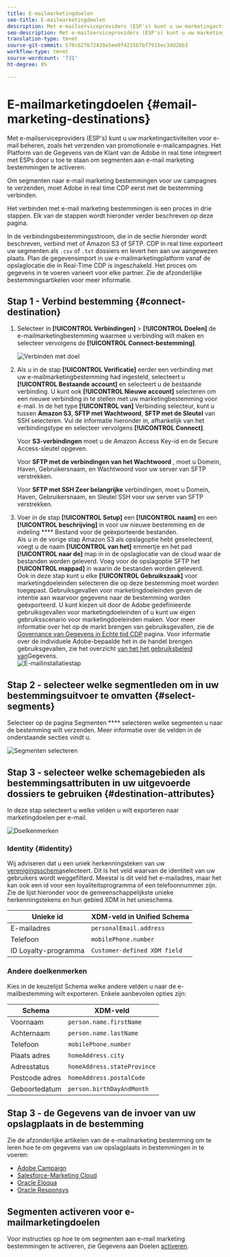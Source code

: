 ```yaml
---
title: E-mailmarketingdoelen
seo-title: E-mailmarketingdoelen
description: Met e-mailserviceproviders (ESP's) kunt u uw marketingactiviteiten voor e-mail beheren, bijvoorbeeld voor het verzenden van promotionele e-mailcampagnes.
seo-description: Met e-mailserviceproviders (ESP's) kunt u uw marketingactiviteiten voor e-mail beheren, bijvoorbeeld voor het verzenden van promotionele e-mailcampagnes.
translation-type: tm+mt
source-git-commit: 570c627672439a5ee0f4215b7bf7915ec3dd2bb3
workflow-type: tm+mt
source-wordcount: '731'
ht-degree: 0%

---
```



# E-mailmarketingdoelen {#email-marketing-destinations}

Met e-mailserviceproviders (ESP&#39;s) kunt u uw marketingactiviteiten voor e-mail beheren, zoals het verzenden van promotionele e-mailcampagnes. Het Platform van de Gegevens van de Klant van de Adobe in real time integreert met ESPs door u toe te staan om segmenten aan e-mail marketing bestemmingen te activeren.

Om segmenten naar e-mail marketing bestemmingen voor uw campagnes te verzenden, moet Adobe in real time CDP eerst met de bestemming verbinden.

Het verbinden met e-mail marketing bestemmingen is een proces in drie stappen. Elk van de stappen wordt hieronder verder beschreven op deze pagina.

In de verbindingsbestemmingsstroom, die in de sectie hieronder wordt beschreven, verbind met of Amazon S3 of SFTP. CDP in real time exporteert uw segmenten als `.csv` of `.txt` dossiers en levert hen aan uw aangewezen plaats. Plan de gegevensimport in uw e-mailmarketingplatform vanaf de opslaglocatie die in Real-Time CDP is ingeschakeld. Het proces om gegevens in te voeren varieert voor elke partner. Zie de afzonderlijke bestemmingsartikelen voor meer informatie.

## Stap 1 - Verbind bestemming {#connect-destination}

1. Selecteer in **[!UICONTROL Verbindingen]** > **[!UICONTROL Doelen]** de e-mailmarketingbestemming waarmee u verbinding wilt maken en selecteer vervolgens de **[!UICONTROL Connect-bestemming]**.

   ![Verbinden met doel](/help/rtcdp/destinations/assets/connect-email-marketing.png)

2. Als u in de stap **[!UICONTROL Verificatie]** eerder een verbinding met uw e-mailmarketingbestemming had ingesteld, selecteert u **[!UICONTROL Bestaande account]** en selecteert u de bestaande verbinding. U kunt ook **[!UICONTROL Nieuwe account]** selecteren om een nieuwe verbinding in te stellen met uw marketingbestemming voor e-mail. In de het type **[!UICONTROL van]** Verbinding selecteur, kunt u tussen **Amazon S3**, **SFTP met Wachtwoord**, **SFTP met de Sleutel** van SSH selecteren. Vul de informatie hieronder in, afhankelijk van het verbindingstype en selecteer vervolgens **[!UICONTROL Connect]**.

   Voor **S3-verbindingen** moet u de Amazon Access Key-id en de Secure Access-sleutel opgeven.

   Voor **SFTP met de verbindingen van het Wachtwoord** , moet u Domein, Haven, Gebruikersnaam, en Wachtwoord voor uw server van SFTP verstrekken.

   Voor **SFTP met SSH Zeer belangrijke** verbindingen, moet u Domein, Haven, Gebruikersnaam, en Sleutel SSH voor uw server van SFTP verstrekken.

3. Voer in de stap **[!UICONTROL Setup]** een **[!UICONTROL naam]** en een **[!UICONTROL beschrijving]** in voor uw nieuwe bestemming en de indeling **** Bestand voor de geëxporteerde bestanden. <br>
Als u in de vorige stap Amazon S3 als opslagoptie hebt geselecteerd, voegt u de naam **[!UICONTROL van het]** emmertje en het pad **[!UICONTROL naar de]** map in in de opslaglocatie van de cloud waar de bestanden worden geleverd. Voeg voor de opslagoptie SFTP het **[!UICONTROL mappad]** in waarin de bestanden worden geleverd. <br>
Ook in deze stap kunt u elke **[!UICONTROL Gebruikszaak]** voor marketingdoeleinden selecteren die op deze bestemming moet worden toegepast. Gebruiksgevallen voor marketingdoeleinden geven de intentie aan waarvoor gegevens naar de bestemming worden geëxporteerd. U kunt kiezen uit door de Adobe gedefinieerde gebruiksgevallen voor marketingdoeleinden of u kunt uw eigen gebruiksscenario voor marketingdoeleinden maken. Voor meer informatie over het op de markt brengen van gebruiksgevallen, zie de [Governance van Gegevens in Echte tijd CDP](/help/rtcdp/privacy/data-governance-overview.md#destinations) pagina. Voor informatie over de individuele Adobe-bepaalde het in de handel brengen gebruiksgevallen, zie het overzicht [van het het gebruiksbeleid van](/help/data-governance/policies/overview.md#core-actions)Gegevens. <br>
   ![E-mailinstallatiestap](/help/rtcdp/destinations/assets/email-setup-step.png)

## Stap 2 - selecteer welke segmentleden om in uw bestemmingsuitvoer te omvatten {#select-segments}

Selecteer op de pagina Segmenten **** selecteren welke segmenten u naar de bestemming wilt verzenden. Meer informatie over de velden in de onderstaande secties vindt u.

![Segmenten selecteren](/help/rtcdp/destinations/assets/email-select-segments.png)

## Stap 3 - selecteer welke schemagebieden als bestemmingsattributen in uw uitgevoerde dossiers te gebruiken {#destination-attributes}

In deze stap selecteert u welke velden u wilt exporteren naar marketingdoelen per e-mail.

![Doelkenmerken](/help/rtcdp/destinations/assets/destination-attributes.png)

### Identity {#identity}

Wij adviseren dat u een uniek herkenningsteken van uw [verenigingsschema](../../profile/home.md#profile-fragments-and-union-schemas)selecteert. Dit is het veld waarvan de identiteit van uw gebruikers wordt weggefilterd. Meestal is dit veld het e-mailadres, maar het kan ook een id voor een loyaliteitsprogramma of een telefoonnummer zijn. Zie de lijst hieronder voor de gemeenschappelijkste unieke herkenningstekens en hun gebied XDM in het unieschema.

| Unieke id | XDM-veld in Unified Schema |
---------|----------
| E-mailadres | `personalEmail.address` |
| Telefoon | `mobilePhone.number` |
| ID Loyalty-programma | `Customer-defined XDM field` |

### Andere doelkenmerken

Kies in de keuzelijst Schema welke andere velden u naar de e-mailbestemming wilt exporteren. Enkele aanbevolen opties zijn:

| Schema | XDM-veld |
---------|----------
| Voornaam | `person.name.firstName` |
| Achternaam | `person.name.lastName` |
| Telefoon | `mobilePhone.number` |
| Plaats adres | `homeAddress.city` |
| Adresstatus | `homeAddress.stateProvince` |
| Postcode adres | `homeAddress.postalCode` |
| Geboortedatum | `person.birthDayAndMonth` |

## Stap 3 - de Gegevens van de invoer van uw opslagplaats in de bestemming

Zie de afzonderlijke artikelen van de e-mailmarketing bestemming om te leren hoe te om gegevens van uw opslagplaats in bestemmingen in te voeren:

* [Adobe Campaign](/help/rtcdp/destinations/adobe-campaign-destination.md#import-data-into-campaign)
* [Salesforce-Marketing Cloud](/help/rtcdp/destinations/salesforce-marketing-cloud-destination.md#import-data-into-salesforce)
* [Oracle Eloqua](/help/rtcdp/destinations/oracle-eloqua-destination.md#import-data-into-eloqua)
* [Oracle Responsys](/help/rtcdp/destinations/oracle-responsys-destination.md#import-data-into-responsys)

## Segmenten activeren voor e-mailmarketingdoelen

Voor instructies op hoe te om segmenten aan e-mail marketing bestemmingen te activeren, zie Gegevens aan Doelen [activeren](/help/rtcdp/destinations/activate-destinations.md).